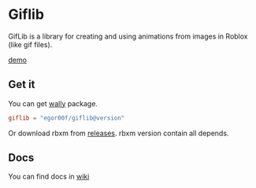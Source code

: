 # Giflib

GifLib is a library for creating and using animations from images in Roblox (like gif files).

[demo](https://www.roblox.com/games/128892026982338/Giflib-demo)

## Get it

You can get [wally](https://github.com/upliftgames/wally) package.
```toml
giflib = "egor00f/giflib@version"
```

Or download rbxm from [releases](https://github.com/Ukuroks-games/giflib/releases). rbxm version contain all depends.

## Docs

You can find docs in [wiki](https://github.com/Ukuroks-games/giflib/wiki/Guide)
